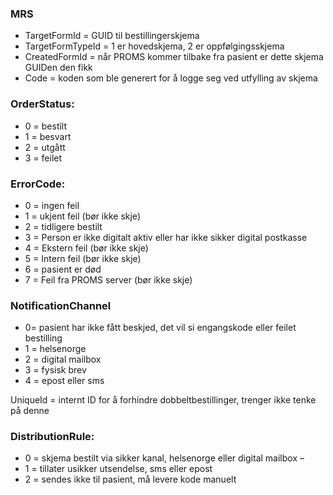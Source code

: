 ### MRS
* TargetFormId =  GUID til bestillingerskjema
* TargetFormTypeId =  1 er hovedskjema, 2 er oppfølgingsskjema
* CreatedFormId = når PROMS kommer tilbake fra pasient er dette skjema GUIDen den fikk
* Code =  koden som ble generert for å logge seg ved utfylling av skjema

### OrderStatus:
* 0 = bestilt
* 1 = besvart
* 2 = utgått
* 3 = feilet

### ErrorCode:
* 0 = ingen feil
* 1 = ukjent feil (bør ikke skje)
* 2 = tidligere  bestilt
* 3 = Person er ikke digitalt aktiv eller har ikke sikker digital postkasse
* 4 = Ekstern feil (bør ikke skje)
* 5 = Intern feil (bør ikke skje)
* 6 = pasient er død
* 7 = Feil fra PROMS server (bør ikke skje)

### NotificationChannel
* 0= pasient har ikke fått beskjed, det vil si engangskode eller feilet bestilling
* 1 = helsenorge
* 2 = digital mailbox
* 3 = fysisk brev
* 4 = epost eller sms

UniqueId = internt ID for å forhindre dobbeltbestillinger, trenger ikke tenke på denne

### DistributionRule:
* 0 = skjema bestilt via sikker kanal, helsenorge eller digital mailbox –
* 1 = tillater usikker utsendelse, sms eller epost 
* 2 = sendes ikke til pasient, må levere kode manuelt
